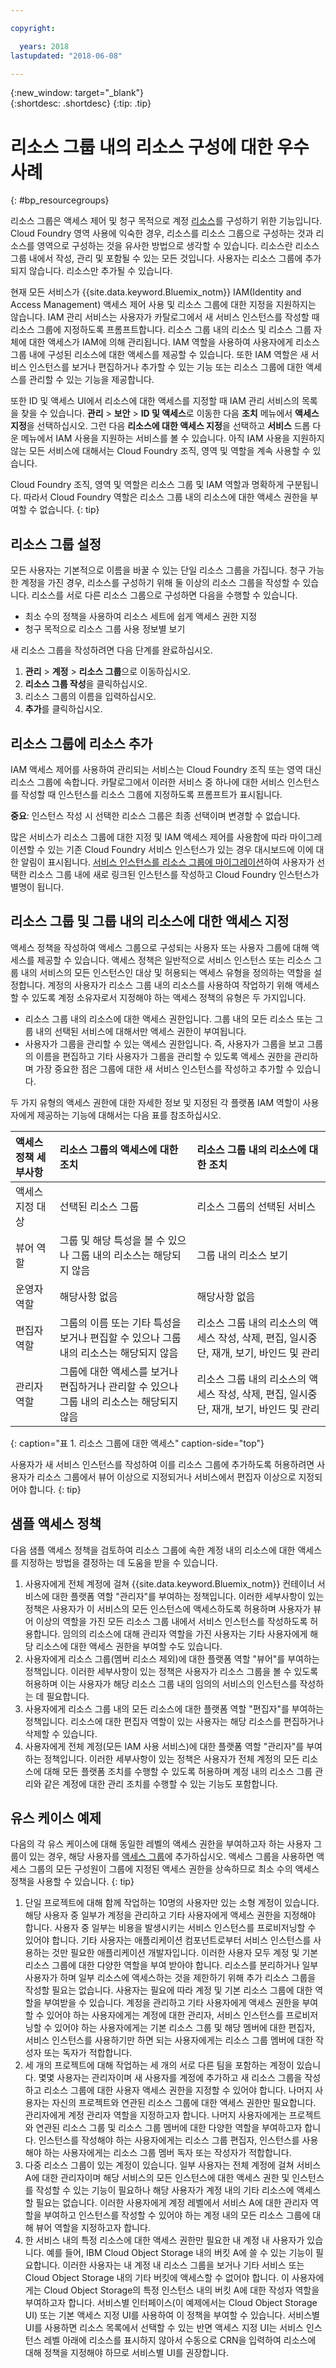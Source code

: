 ```yaml
---

copyright:

  years: 2018
lastupdated: "2018-06-08"

---
```


{:new_window: target="_blank"}  
{:shortdesc: .shortdesc}
{:tip: .tip}


# 리소스 그룹 내의 리소스 구성에 대한 우수 사례
{: #bp_resourcegroups}

리소스 그룹은 액세스 제어 및 청구 목적으로 계정 [리소스](/docs/resources/acct_resources.html#resource)를 구성하기 위한 기능입니다. Cloud Foundry 영역 사용에 익숙한 경우, 리소스를 리소스 그룹으로 구성하는 것과 리소스를 영역으로 구성하는 것을 유사한 방법으로 생각할 수 있습니다. 리소스란 리소스 그룹 내에서 작성, 관리 및 포함될 수 있는 모든 것입니다. 사용자는 리소스 그룹에 추가되지 않습니다. 리소스만 추가될 수 있습니다. 

현재 모든 서비스가 {{site.data.keyword.Bluemix_notm}} IAM(Identity and Access Management) 액세스 제어 사용 및 리소스 그룹에 대한 지정을 지원하지는 않습니다. IAM 관리 서비스는 사용자가 카탈로그에서 새 서비스 인스턴스를 작성할 때 리소스 그룹에 지정하도록 프롬프트합니다. 리소스 그룹 내의 리소스 및 리소스 그룹 자체에 대한 액세스가 IAM에 의해 관리됩니다. IAM 역할을 사용하여 사용자에게 리소스 그룹 내에 구성된 리소스에 대한 액세스를 제공할 수 있습니다. 또한 IAM 역할은 새 서비스 인스턴스를 보거나 편집하거나 추가할 수 있는 기능 또는 리소스 그룹에 대한 액세스를 관리할 수 있는 기능을 제공합니다.

또한 ID 및 액세스 UI에서 리소스에 대한 액세스를 지정할 때 IAM 관리 서비스의 목록을 찾을 수 있습니다. **관리** &gt; **보안** &gt; **ID 및 액세스**로 이동한 다음 **조치** 메뉴에서 **액세스 지정**을 선택하십시오. 그런 다음 **리소스에 대한 액세스 지정**을 선택하고 **서비스** 드롭 다운 메뉴에서 IAM 사용을 지원하는 서비스를 볼 수 있습니다. 아직 IAM 사용을 지원하지 않는 모든 서비스에 대해서는 Cloud Foundry 조직, 영역 및 역할을 계속 사용할 수 있습니다. 

Cloud Foundry 조직, 영역 및 역할은 리소스 그룹 및 IAM 역할과 명확하게 구분됩니다. 따라서 Cloud Foundry 역할은 리소스 그룹 내의 리소스에 대한 액세스 권한을 부여할 수 없습니다. 
{: tip}


## 리소스 그룹 설정

모든 사용자는 기본적으로 이름을 바꿀 수 있는 단일 리소스 그룹을 가집니다. 청구 가능한 계정을 가진 경우, 리소스를 구성하기 위해 둘 이상의 리소스 그룹을 작성할 수 있습니다. 리소스를 서로 다른 리소스 그룹으로 구성하면 다음을 수행할 수 있습니다.

* 최소 수의 정책을 사용하여 리소스 세트에 쉽게 액세스 권한 지정 
* 청구 목적으로 리소스 그룹 사용 정보별 보기 

새 리소스 그룹을 작성하려면 다음 단계를 완료하십시오.

1. **관리** &gt; **계정** &gt; **리소스 그룹**으로 이동하십시오.
2. **리소스 그룹 작성**을 클릭하십시오.
3. 리소스 그룹의 이름을 입력하십시오.
4. **추가**를 클릭하십시오.


## 리소스 그룹에 리소스 추가

IAM 액세스 제어를 사용하여 관리되는 서비스는 Cloud Foundry 조직 또는 영역 대신 리소스 그룹에 속합니다. 카탈로그에서 이러한 서비스 중 하나에 대한 서비스 인스턴스를 작성할 때 인스턴스를 리소스 그룹에 지정하도록 프롬프트가 표시됩니다. 

**중요**: 인스턴스 작성 시 선택한 리소스 그룹은 최종 선택이며 변경할 수 없습니다.

많은 서비스가 리소스 그룹에 대한 지정 및 IAM 액세스 제어를 사용함에 따라 마이그레이션할 수 있는 기존 Cloud Foundry 서비스 인스턴스가 있는 경우 대시보드에 이에 대한 알림이 표시됩니다. [서비스 인스턴스를 리소스 그룹에 마이그레이션](/docs/resources/instance_migration.html)하여 사용자가 선택한 리소스 그룹 내에 새로 링크된 인스턴스를 작성하고 Cloud Foundry 인스턴스가 별명이 됩니다. 


## 리소스 그룹 및 그룹 내의 리소스에 대한 액세스 지정

액세스 정책을 작성하여 액세스 그룹으로 구성되는 사용자 또는 사용자 그룹에 대해 액세스를 제공할 수 있습니다. 액세스 정책은 일반적으로 서비스 인스턴스 또는 리소스 그룹 내의 서비스의 모든 인스턴스인 대상 및 허용되는 액세스 유형을 정의하는 역할을 설정합니다. 계정의 사용자가 리소스 그룹 내의 리소스를 사용하여 작업하기 위해 액세스할 수 있도록 계정 소유자로서 지정해야 하는 액세스 정책의 유형은 두 가지입니다.

* 리소스 그룹 내의 리소스에 대한 액세스 권한입니다. 그룹 내의 모든 리소스 또는 그룹 내의 선택된 서비스에 대해서만 액세스 권한이 부여됩니다.
* 사용자가 그룹을 관리할 수 있는 액세스 권한입니다. 즉, 사용자가 그룹을 보고 그룹의 이름을 편집하고 기타 사용자가 그룹을 관리할 수 있도록 액세스 권한을 관리하며 가장 중요한 점은 그룹에 대한 새 서비스 인스턴스를 작성하고 추가할 수 있습니다.

두 가지 유형의 액세스 권한에 대한 자세한 정보 및 지정된 각 플랫폼 IAM 역할이 사용자에게 제공하는 기능에 대해서는 다음 표를 참조하십시오.

|액세스 정책 세부사항  | 리소스 그룹의 액세스에 대한 조치 | 리소스 그룹 내의 리소스에 대한 조치 | 
|:-----------------|:--------------|:---------------|
|액세스 지정 대상 |선택된 리소스 그룹 |리소스 그룹의 선택된 서비스 |
|뷰어 역할  | 그룹 및 해당 특성을 볼 수 있으나 그룹 내의 리소스는 해당되지 않음 | 그룹 내의 리소스 보기 | 
|운영자 역할 |해당사항 없음 |해당사항 없음 | 
|편집자 역할 | 그룹의 이름 또는 기타 특성을 보거나 편집할 수 있으나 그룹 내의 리소스는 해당되지 않음 | 리소스 그룹 내의 리소스의 액세스 작성, 삭제, 편집, 일시중단, 재개, 보기, 바인드 및 관리 |
|관리자 역할 | 그룹에 대한 액세스를 보거나 편집하거나 관리할 수 있으나 그룹 내의 리소스는 해당되지 않음 | 리소스 그룹 내의 리소스의 액세스 작성, 삭제, 편집, 일시중단, 재개, 보기, 바인드 및 관리 | 
{: caption="표 1. 리소스 그룹에 대한 액세스" caption-side="top"}

사용자가 새 서비스 인스턴스를 작성하여 이를 리소스 그룹에 추가하도록 허용하려면 사용자가 리소스 그룹에서 뷰어 이상으로 지정되거나 서비스에서 편집자 이상으로 지정되어야 합니다.
{: tip}


## 샘플 액세스 정책

다음 샘플 액세스 정책을 검토하여 리소스 그룹에 속한 계정 내의 리소스에 대한 액세스를 지정하는 방법을 결정하는 데 도움을 받을 수 있습니다.

1. 사용자에게 전체 계정에 걸쳐 {{site.data.keyword.Bluemix_notm}} 컨테이너 서비스에 대한 플랫폼 역할 "관리자"를 부여하는 정책입니다. 이러한 세부사항이 있는 정책은 사용자가 이 서비스의 모든 인스턴스에 액세스하도록 허용하며 사용자가 뷰어 이상의 역할을 가진 모든 리소스 그룹 내에서 서비스 인스턴스를 작성하도록 허용합니다. 임의의 리소스에 대해 관리자 역할을 가진 사용자는 기타 사용자에게 해당 리소스에 대한 액세스 권한을 부여할 수도 있습니다.
2. 사용자에게 리소스 그룹(멤버 리소스 제외)에 대한 플랫폼 역할 "뷰어"를 부여하는 정책입니다. 이러한 세부사항이 있는 정책은 사용자가 리소스 그룹을 볼 수 있도록 허용하며 이는 사용자가 해당 리소스 그룹 내의 임의의 서비스의 인스턴스를 작성하는 데 필요합니다.
3. 사용자에게 리소스 그룹 내의 모든 리소스에 대한 플랫폼 역할 "편집자"를 부여하는 정책입니다. 리소스에 대한 편집자 역할이 있는 사용자는 해당 리소스를 편집하거나 삭제할 수 있습니다.
4. 사용자에게 전체 계정(모든 IAM 사용 서비스)에 대한 플랫폼 역할 "관리자"를 부여하는 정책입니다. 이러한 세부사항이 있는 정책은 사용자가 전체 계정의 모든 리소스에 대해 모든 플랫폼 조치를 수행할 수 있도록 허용하며 계정 내의 리소스 그룹 관리와 같은 계정에 대한 관리 조치를 수행할 수 있는 기능도 포함합니다.

## 유스 케이스 예제

다음의 각 유스 케이스에 대해 동일한 레벨의 액세스 권한을 부여하고자 하는 사용자 그룹이 있는 경우, 해당 사용자를 [액세스 그룹](/docs/iam/groups.html#groups)에 추가하십시오. 액세스 그룹을 사용하면 액세스 그룹의 모든 구성원이 그룹에 지정된 액세스 권한을 상속하므로 최소 수의 액세스 정책을 사용할 수 있습니다.
{: tip}

1. 단일 프로젝트에 대해 함께 작업하는 10명의 사용자만 있는 소형 계정이 있습니다. 해당 사용자 중 일부가 계정을 관리하고 기타 사용자에게 액세스 권한을 지정해야 합니다. 사용자 중 일부는 비용을 발생시키는 서비스 인스턴스를 프로비저닝할 수 있어야 합니다. 기타 사용자는 애플리케이션 컴포넌트로부터 서비스 인스턴스를 사용하는 것만 필요한 애플리케이션 개발자입니다. 이러한 사용자 모두 계정 및 기본 리소스 그룹에 대한 다양한 역할을 부여 받아야 합니다. 리소스를 분리하거나 일부 사용자가 하며 일부 리소스에 액세스하는 것을 제한하기 위해 추가 리소스 그룹을 작성할 필요는 없습니다. 사용자는 필요에 따라 계정 및 기본 리소스 그룹에 대한 역할을 부여받을 수 있습니다. 계정을 관리하고 기타 사용자에게 액세스 권한을 부여할 수 있어야 하는 사용자에게는 계정에 대한 관리자, 서비스 인스턴스를 프로비저닝할 수 있어야 하는 사용자에게는 기본 리소스 그룹 및 해당 멤버에 대한 편집자, 서비스 인스턴스를 사용하기만 하면 되는 사용자에게는 리소스 그룹 멤버에 대한 작성자 또는 독자가 적합합니다.
2. 세 개의 프로젝트에 대해 작업하는 세 개의 서로 다른 팀을 포함하는 계정이 있습니다. 몇몇 사용자는 관리자이며 새 사용자를 계정에 추가하고 새 리소스 그룹을 작성하고 리소스 그룹에 대한 사용자 액세스 권한을 지정할 수 있어야 합니다. 나머지 사용자는 자신의 프로젝트와 연관된 리소스 그룹에 대한 액세스 권한만 필요합니다. 관리자에게 계정 관리자 역할을 지정하고자 합니다. 나머지 사용자에게는 프로젝트와 연관된 리소스 그룹 및 리소스 그룹 멤버에 대한 다양한 역할을 부여하고자 합니다. 인스턴스를 작성해야 하는 사용자에게는 리소스 그룹 편집자, 인스턴스를 사용해야 하는 사용자에게는 리소스 그룹 멤버 독자 또는 작성자가 적합합니다.
3. 다중 리소스 그룹이 있는 계정이 있습니다. 일부 사용자는 전체 계정에 걸쳐 서비스 A에 대한 관리자이며 해당 서비스의 모든 인스턴스에 대한 액세스 권한 및 인스턴스를 작성할 수 있는 기능이 필요하나 해당 사용자가 계정 내의 기타 리소스에 액세스할 필요는 없습니다. 이러한 사용자에게 계정 레벨에서 서비스 A에 대한 관리자 역할을 부여하고 인스턴스를 작성할 수 있어야 하는 계정 내의 모든 리소스 그룹에 대해 뷰어 역할을 지정하고자 합니다.
4. 한 서비스 내의 특정 리소스에 대한 액세스 권한만 필요한 내 계정 내 사용자가 있습니다. 예를 들어, IBM Cloud Object Storage 내의 버킷 A에 쓸 수 있는 기능이 필요합니다. 이러한 사용자는 내 계정 내 리소스 그룹을 보거나 기타 서비스 또는 Cloud Object Storage 내의 기타 버킷에 액세스할 수 없어야 합니다. 이 사용자에게는 Cloud Object Storage의 특정 인스턴스 내의 버킷 A에 대한 작성자 역할을 부여하고자 합니다. 서비스별 인터페이스(이 예제에서는 Cloud Object Storage UI) 또는 기본 액세스 지정 UI를 사용하여 이 정책을 부여할 수 있습니다. 서비스별 UI를 사용하면 리소스 목록에서 선택할 수 있는 반면 액세스 지정 UI는 서비스 인스턴스 레벨 아래에 리소스를 표시하지 않아서 수동으로 CRN을 입력하여 리소스에 대해 정책을 지정해야 하므로 서비스별 UI를 권장합니다.
